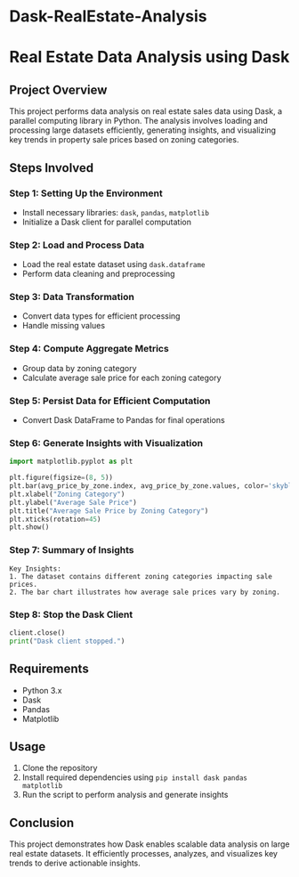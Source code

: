 # Dask-RealEstate-Analysis
# Real Estate Data Analysis using Dask

## Project Overview
This project performs data analysis on real estate sales data using Dask, a parallel computing library in Python. The analysis involves loading and processing large datasets efficiently, generating insights, and visualizing key trends in property sale prices based on zoning categories.

## Steps Involved

### Step 1: Setting Up the Environment
- Install necessary libraries: `dask`, `pandas`, `matplotlib`
- Initialize a Dask client for parallel computation

### Step 2: Load and Process Data
- Load the real estate dataset using `dask.dataframe`
- Perform data cleaning and preprocessing

### Step 3: Data Transformation
- Convert data types for efficient processing
- Handle missing values

### Step 4: Compute Aggregate Metrics
- Group data by zoning category
- Calculate average sale price for each zoning category

### Step 5: Persist Data for Efficient Computation
- Convert Dask DataFrame to Pandas for final operations

### Step 6: Generate Insights with Visualization
```python
import matplotlib.pyplot as plt

plt.figure(figsize=(8, 5))
plt.bar(avg_price_by_zone.index, avg_price_by_zone.values, color='skyblue')
plt.xlabel("Zoning Category")
plt.ylabel("Average Sale Price")
plt.title("Average Sale Price by Zoning Category")
plt.xticks(rotation=45)
plt.show()
```

### Step 7: Summary of Insights
```
Key Insights:
1. The dataset contains different zoning categories impacting sale prices.
2. The bar chart illustrates how average sale prices vary by zoning.
```

### Step 8: Stop the Dask Client
```python
client.close()
print("Dask client stopped.")
```

## Requirements
- Python 3.x
- Dask
- Pandas
- Matplotlib

## Usage
1. Clone the repository
2. Install required dependencies using `pip install dask pandas matplotlib`
3. Run the script to perform analysis and generate insights

## Conclusion
This project demonstrates how Dask enables scalable data analysis on large real estate datasets. It efficiently processes, analyzes, and visualizes key trends to derive actionable insights.

